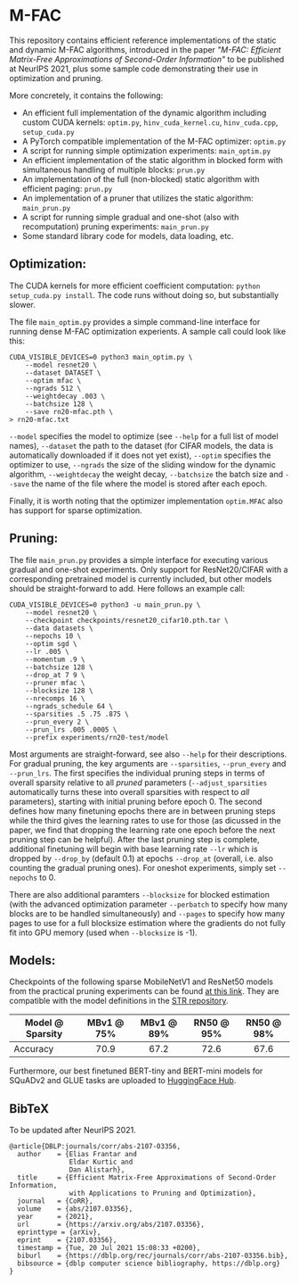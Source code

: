 # M-FAC

This repository contains efficient reference implementations of the static and
dynamic M-FAC algorithms, introduced in the paper *"M-FAC: Efficient Matrix-Free 
Approximations of Second-Order Information"* to be published at NeurIPS 2021, plus 
some sample code demonstrating their use in optimization and pruning. 

More concretely, it contains the following:

- An efficient full implementation of the dynamic algorithm including custom
  CUDA kernels: `optim.py`, `hinv_cuda_kernel.cu`, `hinv_cuda.cpp`,
`setup_cuda.py`
- A PyTorch compatible implementation of the M-FAC optimizer: `optim.py`
- A script for running simple optimization experiments: `main_optim.py`
- An efficient implementation of the static algorithm in blocked form with
  simultaneous handling of multiple blocks: `prun.py`
- An implementation of the full (non-blocked) static algorithm with efficient
  paging: `prun.py` 
- An implementation of a pruner that utilizes the static algorithm:
  `main_prun.py`
- A script for running simple gradual and one-shot (also with recomputation)
  pruning experiments: `main_prun.py`
- Some standard library code for models, data loading, etc.

## Optimization:

The CUDA kernels for more efficient coefficient computation: `python
setup_cuda.py install`. The code runs without doing so, but substantially
slower.

The file `main_optim.py` provides a simple command-line interface for running
dense M-FAC optimization experients. A sample call could look like this:

```
CUDA_VISIBLE_DEVICES=0 python3 main_optim.py \
    --model resnet20 \
    --dataset DATASET \
    --optim mfac \
    --ngrads 512 \
    --weightdecay .003 \
    --batchsize 128 \
    --save rn20-mfac.pth \
> rn20-mfac.txt
```

`--model` specifies the model to optimize (see `--help` for a full list of
model names), `--dataset` the path to the dataset (for CIFAR models, the data
is automatically downloaded if it does not yet exist), `--optim` specifies the
optimizer to use, `--ngrads` the size of the sliding window for the dynamic
algorithm, `--weightdecay` the weight decay, `--batchsize` the batch size and
`--save` the name of the file where the model is stored after each epoch.

Finally, it is worth noting that the optimizer implementation `optim.MFAC` also
has support for sparse optimization.

## Pruning:

The file `main_prun.py` provides a simple interface for executing various
gradual and one-shot experiments.  Only support for ResNet20/CIFAR with a
corresponding pretrained model is currently included, but other models should
be straight-forward to add. Here follows an example call: 

```
CUDA_VISIBLE_DEVICES=0 python3 -u main_prun.py \
	--model resnet20 \
	--checkpoint checkpoints/resnet20_cifar10.pth.tar \
	--data datasets \
	--nepochs 10 \
	--optim sgd \
	--lr .005 \
	--momentum .9 \
	--batchsize 128 \
	--drop_at 7 9 \
	--pruner mfac \
	--blocksize 128 \
	--nrecomps 16 \
	--ngrads_schedule 64 \
	--sparsities .5 .75 .875 \
	--prun_every 2 \
	--prun_lrs .005 .0005 \
	--prefix experiments/rn20-test/model
```

Most arguments are straight-forward, see also `--help` for their descriptions.
For gradual pruning, the key arguments are `--sparsities`, `--prun_every` and
`--prun_lrs`. The first specifies the individual pruning steps in terms of
overall sparsity relative to all *pruned* parameters (`--adjust_sparsities`
automatically turns these into overall sparsities with respect to *all*
parameters), starting with initial pruning before epoch
0. The second defines how many finetuning epochs there are in between pruning
   steps while the third gives the learning rates to use for those (as dicussed
in the paper, we find that dropping the learning rate one epoch before the next
pruning step can be helpful). After the last pruning step is complete,
additional finetuning will begin with base learning rate `--lr` which is
dropped by `--drop_by` (default 0.1) at epochs `--drop_at` (overall, i.e. also
counting the gradual pruning ones). For oneshot experiments, simply set
`--nepochs` to 0.

There are also additional paramters `--blocksize` for blocked estimation (with
the advanced optimization parameter `--perbatch` to specify how many blocks are
to be handled simultaneously) and `--pages` to specify how many pages to use
for a full blocksize estimation where the gradients do not fully fit into GPU
memory (used when `--blocksize` is -1).

## Models:

Checkpoints of the following sparse MobileNetV1 and ResNet50 models from the 
practical pruning experiments can be found 
[at this link](https://seafile.ist.ac.at/d/5d06074221604d90909b/). They are 
compatible with the model definitions in the 
[STR repository](https://github.com/RAIVNLab/STR).

| Model @ Sparsity | MBv1 @ 75% | MBv1 @ 89% | RN50 @ 95% | RN50 @ 98% |
| ---------------- | :--------: | :--------: | :--------: | :--------: |
| Accuracy         | 70.9       | 67.2       | 72.6       | 67.6       |

 Furthermore, our best finetuned BERT-tiny and BERT-mini models for SQuADv2 and 
 GLUE tasks are uploaded to [HuggingFace Hub](https://huggingface.co/M-FAC).

## BibTeX

To be updated after NeurIPS 2021.

```
@article{DBLP:journals/corr/abs-2107-03356,
  author    = {Elias Frantar and
               Eldar Kurtic and
               Dan Alistarh},
  title     = {Efficient Matrix-Free Approximations of Second-Order Information,
               with Applications to Pruning and Optimization},
  journal   = {CoRR},
  volume    = {abs/2107.03356},
  year      = {2021},
  url       = {https://arxiv.org/abs/2107.03356},
  eprinttype = {arXiv},
  eprint    = {2107.03356},
  timestamp = {Tue, 20 Jul 2021 15:08:33 +0200},
  biburl    = {https://dblp.org/rec/journals/corr/abs-2107-03356.bib},
  bibsource = {dblp computer science bibliography, https://dblp.org}
}
```
